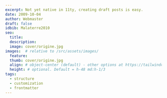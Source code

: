 ```yaml
---
excerpt: Not yet native in 11ty, creating draft posts is easy.
date: 2009-10-04
author: Webmaster
draft: false
idbib: Malaterre2010
seo:
  title:
  description:
  image: cover/origine.jpg
images:  # relative to /src/assets/images/
  feature: 
  thumb: cover/origine.jpg
  align: # object-center (default) - other options at https://tailwindcss.com/docs/object-position
  height: # optional. Default = h-48 md:h-1/3
tags:
  - structure
  - customization
  - frontmatter
---
```



